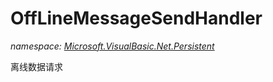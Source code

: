 ﻿# OffLineMessageSendHandler
_namespace: [Microsoft.VisualBasic.Net.Persistent](./index.md)_

离线数据请求




